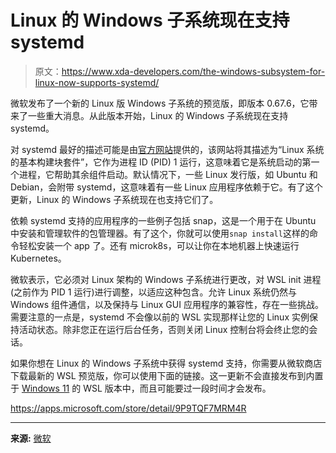 # Linux 的 Windows 子系统现在支持 systemd

> 原文：<https://www.xda-developers.com/the-windows-subsystem-for-linux-now-supports-systemd/>

微软发布了一个新的 Linux 版 Windows 子系统的预览版，即版本 0.67.6，它带来了一些重大消息。从此版本开始，Linux 的 Windows 子系统现在支持 systemd。

对 systemd 最好的描述可能是由[官方网站](https://systemd.io)提供的，该网站将其描述为“Linux 系统的基本构建块套件”，它作为进程 ID (PID) 1 运行，这意味着它是系统启动的第一个进程，它帮助其余组件启动。默认情况下，一些 Linux 发行版，如 Ubuntu 和 Debian，会附带 systemd，这意味着有一些 Linux 应用程序依赖于它。有了这个更新，Linux 的 Windows 子系统现在也支持它们了。

依赖 systemd 支持的应用程序的一些例子包括 snap，这是一个用于在 Ubuntu 中安装和管理软件的包管理器。有了这个，你就可以使用`snap install`这样的命令轻松安装一个 app 了。还有 microk8s，可以让你在本地机器上快速运行 Kubernetes。

微软表示，它必须对 Linux 架构的 Windows 子系统进行更改，对 WSL init 进程(之前作为 PID 1 运行)进行调整，以适应这种包含。允许 Linux 系统仍然与 Windows 组件通信，以及保持与 Linux GUI 应用程序的兼容性，存在一些挑战。需要注意的一点是，systemd 不会像以前的 WSL 实现那样让您的 Linux 实例保持活动状态。除非您正在运行后台任务，否则关闭 Linux 控制台将会终止您的会话。

如果你想在 Linux 的 Windows 子系统中获得 systemd 支持，你需要从微软商店下载最新的 WSL 预览版，你可以使用下面的链接。这一更新不会直接发布到内置于 [Windows 11](https://www.xda-developers.com/windows-11/) 的 WSL 版本中，而且可能要过一段时间才会发布。

https://apps.microsoft.com/store/detail/9P9TQF7MRM4R

* * *

**来源:** [微软](https://devblogs.microsoft.com/commandline/systemd-support-is-now-available-in-wsl/)